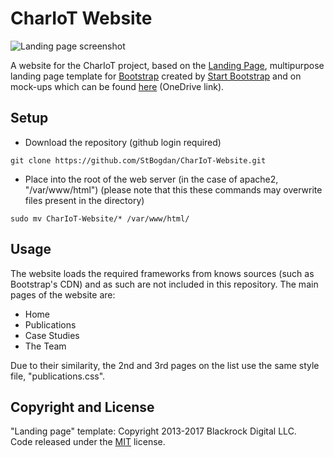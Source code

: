 # CharIoT Website
![Landing page screenshot](https://i.imgur.com/w1Kk03H.jpg)

A website for the CharIoT project, based on the [Landing Page](http://startbootstrap.com/template-overviews/landing-page/), multipurpose landing page template for [Bootstrap](http://getbootstrap.com/) created by [Start Bootstrap](http://startbootstrap.com/) and on mock-ups which can be found [here](https://1drv.ms/u/s!AiX-JMkKaAvEjJs3CFJ9S0Sh6-Gmeg) (OneDrive link).

## Setup
- Download the repository (github login required)
```
git clone https://github.com/StBogdan/CharIoT-Website.git  
```
- Place into the root of the web server (in the case of apache2, "/var/www/html")
(please note that this these commands may overwrite files present in the directory)
```
sudo mv CharIoT-Website/* /var/www/html/
```

## Usage
The website loads the required frameworks from knows sources (such as Bootstrap's CDN) and as such are not included in this repository. The main pages of the website are:
- Home
- Publications
- Case Studies
- The Team

Due to their similarity, the 2nd and 3rd pages on the list use the same style file, "publications.css".

## Copyright and License

"Landing page" template: Copyright 2013-2017 Blackrock Digital LLC. <br> Code released under the [MIT](https://github.com/BlackrockDigital/startbootstrap-landing-page/blob/gh-pages/LICENSE) license.
